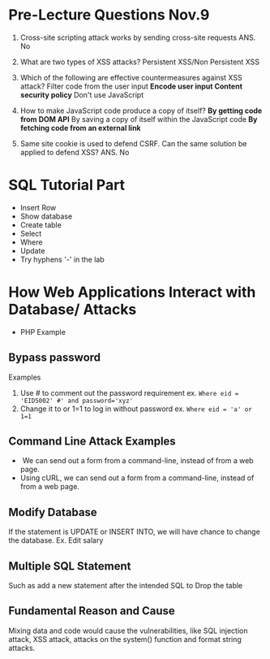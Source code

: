 # Pre-Lecture Questions Nov.9
1. Cross-site scripting attack works by sending cross-site requests ANS. No
2. What are two types of XSS attacks? 
Persistent XSS/Non Persistent XSS
3. Which of the following are effective countermeasures against XSS attack?
Filter code from the user input
**Encode user input
Content security policy**
Don't use JavaScript

4. How to make JavaScript code produce a copy of itself?
**By getting code from DOM API**
By saving a copy of itself within the JavaScript code
**By fetching code from an external link**
5. Same site cookie is used to defend CSRF. Can the same solution be applied to defend XSS? ANS. No

# SQL Tutorial Part
- Insert Row
- Show database
- Create table
- Select
- Where
- Update
- Try hyphens '-' in the lab
# How Web Applications Interact with Database/ Attacks
- PHP Example
## Bypass password
Examples
1. Use # to comment out the password requirement
ex. `Where eid = 'EID5002' #' and password='xyz'`
2. Change it to or 1=1 to log in without password
ex. `Where eid = 'a' or 1=1`
## Command Line Attack Examples
-  We can send out a form from a command-line, instead of from a web page.
- Using cURL, we can send out a form from a command-line, instead of from a web page.

## Modify Database

If the statement is UPDATE or INSERT INTO, we will have chance to change the database. 
Ex. Edit salary

## Multiple SQL Statement 
Such as add a new statement after the intended SQL to Drop the table

## Fundamental Reason and Cause
Mixing data and code would cause the vulnerabilities, like SQL injection attack, XSS attack, attacks on the system() function and format string attacks. 
